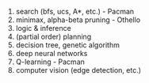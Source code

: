 1. search (bfs, ucs, A*, etc.) - Pacman
2. minimax, alpha-beta pruning - Othello
3. logic & inference
4. (partial order) planning
5. decision tree, genetic algorithm
6. deep neural networks
7. Q-learning - Pacman
8. computer vision (edge detection, etc.)
